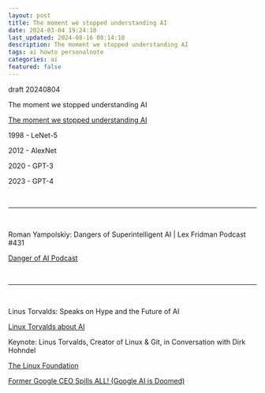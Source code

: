 ```yaml
---
layout: post
title: The moment we stopped understanding AI
date: 2024-03-04 19:24:10
last_updated: 2024-08-16 08:14:10
description: The moment we stopped understanding AI
tags: ai howto personalnote
categories: ai
featured: false
---
```


draft 20240804

The moment we stopped understanding AI

[The moment we stopped understanding AI]: https://www.youtube.com/watch?v=UZDiGooFs54 "https://www.youtube.com/watch?v=UZDiGooFs54"
[The moment we stopped understanding AI]

1998 - LeNet-5

2012 - AlexNet

2020 - GPT-3

2023 - GPT-4

<br><hr><br>

Roman Yampolskiy: Dangers of Superintelligent AI | Lex Fridman Podcast #431

[Danger of AI Podcast]:https://www.youtube.com/watch?v=NNr6gPelJ3E "https://www.youtube.com/watch?v=NNr6gPelJ3E"
[Danger of AI Podcast]

<br><hr><br>


Linus Torvalds: Speaks on Hype and the Future of AI

[Linux Torvalds about AI]:https://www.youtube.com/watch?v=7GIZi7nlIe0 "https://www.youtube.com/watch?v=7GIZi7nlIe0"
[Linux Torvalds about AI]


Keynote: Linus Torvalds, Creator of Linux & Git, in Conversation with Dirk Hohndel

[The Linux Foundation]:https://www.youtube.com/watch?v=cPvRIWXNgaM "https://www.youtube.com/watch?v=cPvRIWXNgaM"
[The Linux Foundation]


[Former Google CEO Spills ALL! (Google AI is Doomed)]:https://www.youtube.com/watch?v=7PMUVqtXS0A "https://www.youtube.com/watch?v=7PMUVqtXS0A"
[Former Google CEO Spills ALL! (Google AI is Doomed)]
